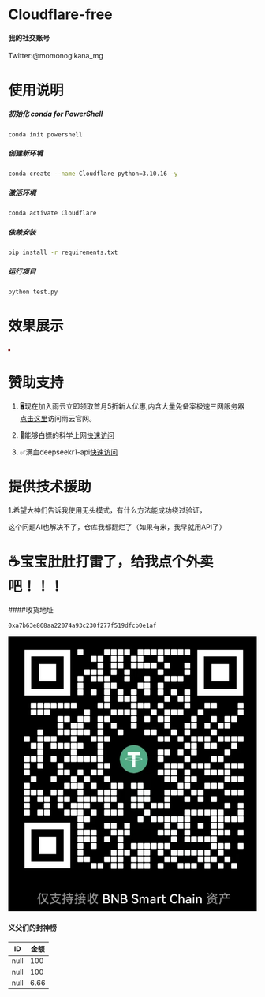 # Cloudflare-free


#### 我的社交账号


 Twitter:@momonogikana_mg

# 使用说明

##### 初始化 conda for PowerShell
```bash
conda init powershell
```


##### 创建新环境
```bash
conda create --name Cloudflare python=3.10.16 -y
```


##### 激活环境
```bash
conda activate Cloudflare
```


##### 依赖安装
```bash
pip install -r requirements.txt
```


##### 运行项目
```bash
python test.py
```

# 效果展示
![效果展示](src/666.gif)



# 赞助支持


1. 🖥️现在加入雨云立即领取首月5折新人优惠,内含大量免备案极速三网服务器  
<a href="https://www.rainyun.com/NTk2ODI2_" class="rainyun-link">点击这里</a>访问雨云官网。

2. 🚀能够白嫖的科学上网<a href="https://goen.win/sti9so" class="rainyun-link">快速访问</a>

3. ✅满血deepseekr1-api<a href="deepseekr1-apihttps://cloud.siliconflow.cn/i/k8KRWTyU" class="rainyun-link">快速访问</a>

# 提供技术援助
1.希望大神们告诉我使用无头模式，有什么方法能成功绕过验证，


这个问题AI也解决不了，仓库我都翻烂了（如果有米，我早就用API了）


# ☕宝宝肚肚打雷了，给我点个外卖吧！！！


####收货地址
```bash
0xa7b63e868aa22074a93c230f277f519dfcb0e1af
```
![赞赏码](src/binan.jpg)

#### 义父们的封神榜
| ID | 金额 |
|------|------|
| null | 100 |
| null | 100 |
| null | 6.66 |

